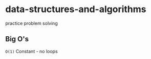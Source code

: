 # data-structures-and-algorithms
practice problem solving


## Big O's

```O(1)``` Constant - no loops

